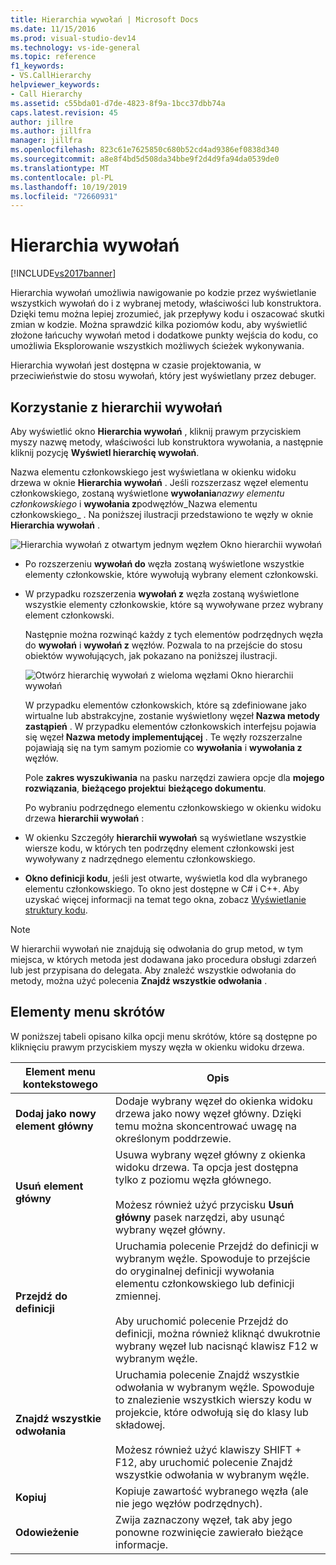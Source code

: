 ```yaml
---
title: Hierarchia wywołań | Microsoft Docs
ms.date: 11/15/2016
ms.prod: visual-studio-dev14
ms.technology: vs-ide-general
ms.topic: reference
f1_keywords:
- VS.CallHierarchy
helpviewer_keywords:
- Call Hierarchy
ms.assetid: c55bda01-d7de-4823-8f9a-1bcc37dbb74a
caps.latest.revision: 45
author: jillre
ms.author: jillfra
manager: jillfra
ms.openlocfilehash: 823c61e7625850c680b52cd4ad9386ef0838d340
ms.sourcegitcommit: a8e8f4bd5d508da34bbe9f2d4d9fa94da0539de0
ms.translationtype: MT
ms.contentlocale: pl-PL
ms.lasthandoff: 10/19/2019
ms.locfileid: "72660931"
---
```

# <a name="call-hierarchy"></a>Hierarchia wywołań
[!INCLUDE[vs2017banner](../../includes/vs2017banner.md)]

Hierarchia wywołań umożliwia nawigowanie po kodzie przez wyświetlanie wszystkich wywołań do i z wybranej metody, właściwości lub konstruktora. Dzięki temu można lepiej zrozumieć, jak przepływy kodu i oszacować skutki zmian w kodzie. Można sprawdzić kilka poziomów kodu, aby wyświetlić złożone łańcuchy wywołań metod i dodatkowe punkty wejścia do kodu, co umożliwia Eksplorowanie wszystkich możliwych ścieżek wykonywania.

 Hierarchia wywołań jest dostępna w czasie projektowania, w przeciwieństwie do stosu wywołań, który jest wyświetlany przez debuger.

## <a name="using-call-hierarchy"></a>Korzystanie z hierarchii wywołań
 Aby wyświetlić okno **Hierarchia wywołań** , kliknij prawym przyciskiem myszy nazwę metody, właściwości lub konstruktora wywołania, a następnie kliknij pozycję **Wyświetl hierarchię wywołań**.

 Nazwa elementu członkowskiego jest wyświetlana w okienku widoku drzewa w oknie **Hierarchia wywołań** . Jeśli rozszerzasz węzeł elementu członkowskiego, zostaną wyświetlone **wywołania**_nazwy elementu członkowskiego_ i **wywołania z**podwęzłów_Nazwa elementu członkowskiego_ . Na poniższej ilustracji przedstawiono te węzły w oknie **Hierarchia wywołań** .

 ![Hierarchia wywołań z otwartym jednym węzłem](../../ide/reference/media/onenode.png "OneNode") Okno hierarchii wywołań

- Po rozszerzeniu **wywołań do** węzła zostaną wyświetlone wszystkie elementy członkowskie, które wywołują wybrany element członkowski.

- W przypadku rozszerzenia **wywołań z** węzła zostaną wyświetlone wszystkie elementy członkowskie, które są wywoływane przez wybrany element członkowski.

  Następnie można rozwinąć każdy z tych elementów podrzędnych węzła do **wywołań** i **wywołań z** węzłów. Pozwala to na przejście do stosu obiektów wywołujących, jak pokazano na poniższej ilustracji.

  ![Otwórz hierarchię wywołań z wieloma węzłami](../../ide/media/multiplenodes.png "MultipleNodes") Okno hierarchii wywołań

  W przypadku elementów członkowskich, które są zdefiniowane jako wirtualne lub abstrakcyjne, zostanie wyświetlony węzeł **Nazwa metody zastąpień** . W przypadku elementów członkowskich interfejsu pojawia się węzeł **Nazwa metody implementującej** . Te węzły rozszerzalne pojawiają się na tym samym poziomie co **wywołania** i **wywołania z** węzłów.

  Pole **zakres wyszukiwania** na pasku narzędzi zawiera opcje dla **mojego rozwiązania**, **bieżącego projektu**i **bieżącego dokumentu**.

  Po wybraniu podrzędnego elementu członkowskiego w okienku widoku drzewa **hierarchii wywołań** :

- W okienku Szczegóły **hierarchii wywołań** są wyświetlane wszystkie wiersze kodu, w których ten podrzędny element członkowski jest wywoływany z nadrzędnego elementu członkowskiego.

- **Okno definicji kodu**, jeśli jest otwarte, wyświetla kod dla wybranego elementu członkowskiego. To okno jest dostępne w C# i C++. Aby uzyskać więcej informacji na temat tego okna, zobacz [Wyświetlanie struktury kodu](../../ide/viewing-the-structure-of-code.md).

> [!NOTE]
> W hierarchii wywołań nie znajdują się odwołania do grup metod, w tym miejsca, w których metoda jest dodawana jako procedura obsługi zdarzeń lub jest przypisana do delegata. Aby znaleźć wszystkie odwołania do metody, można użyć polecenia **Znajdź wszystkie odwołania** .

## <a name="shortcut-menu-items"></a>Elementy menu skrótów
 W poniższej tabeli opisano kilka opcji menu skrótów, które są dostępne po kliknięciu prawym przyciskiem myszy węzła w okienku widoku drzewa.

|Element menu kontekstowego|Opis|
|-----------------------|-----------------|
|**Dodaj jako nowy element główny**|Dodaje wybrany węzeł do okienka widoku drzewa jako nowy węzeł główny. Dzięki temu można skoncentrować uwagę na określonym poddrzewie.|
|**Usuń element główny**|Usuwa wybrany węzeł główny z okienka widoku drzewa. Ta opcja jest dostępna tylko z poziomu węzła głównego.<br /><br /> Możesz również użyć przycisku **Usuń główny** pasek narzędzi, aby usunąć wybrany węzeł główny.|
|**Przejdź do definicji**|Uruchamia polecenie Przejdź do definicji w wybranym węźle. Spowoduje to przejście do oryginalnej definicji wywołania elementu członkowskiego lub definicji zmiennej.<br /><br /> Aby uruchomić polecenie Przejdź do definicji, można również kliknąć dwukrotnie wybrany węzeł lub nacisnąć klawisz F12 w wybranym węźle.|
|**Znajdź wszystkie odwołania**|Uruchamia polecenie Znajdź wszystkie odwołania w wybranym węźle. Spowoduje to znalezienie wszystkich wierszy kodu w projekcie, które odwołują się do klasy lub składowej.<br /><br /> Możesz również użyć klawiszy SHIFT + F12, aby uruchomić polecenie Znajdź wszystkie odwołania w wybranym węźle.|
|**Kopiuj**|Kopiuje zawartość wybranego węzła (ale nie jego węzłów podrzędnych).|
|**Odowieżenie**|Zwija zaznaczony węzeł, tak aby jego ponowne rozwinięcie zawierało bieżące informacje.|
